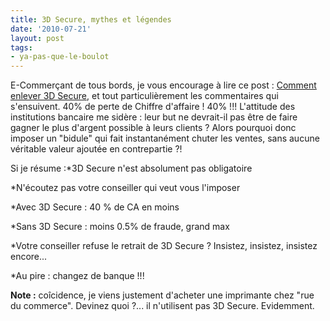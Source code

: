 ```yaml
---
title: 3D Secure, mythes et légendes
date: '2010-07-21'
layout: post
tags:
- ya-pas-que-le-boulot
---
```


E-Commerçant de tous bords, je vous encourage à lire ce post :
[Comment enlever 3D Secure](http://www.blog-ecommerce.com/comment-enlever-3d-secure), et tout particulièrement les commentaires qui s'ensuivent. 40% de perte de Chiffre d'affaire ! 40% !!! L'attitude des institutions bancaire me sidère : leur but ne devrait-il pas être de faire gagner le plus d'argent possible à leurs clients ? Alors pourquoi donc imposer un "bidule" qui fait instantanément chuter les ventes, sans aucune véritable valeur ajoutée en contrepartie ?!

Si je résume :*3D Secure n'est
absolument pas obligatoire


*N'écoutez pas votre conseiller qui veut vous l'imposer


*Avec 3D Secure : 40 % de CA en moins


*Sans 3D Secure : moins 0.5% de fraude, grand max


*Votre conseiller refuse le retrait de 3D Secure ? Insistez, insistez, insistez encore...


*Au pire : changez de banque !!!
 


**Note :**
 coîcidence, je viens justement d'acheter une imprimante chez "rue du commerce". Devinez quoi ?... il n'utilisent pas 3D Secure. Evidemment.

 
